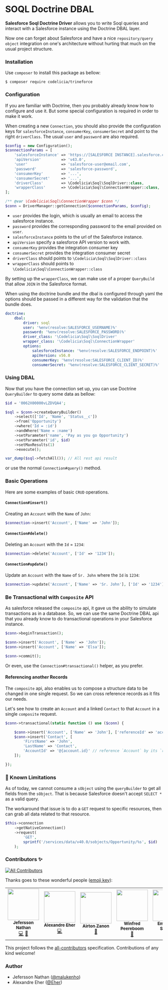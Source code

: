 SOQL Doctrine DBAL
==================

**Salesforce Soql Doctrine Driver** allows you to write Soql queries
and interact with a Salesforce instance using the Doctrine DBAL layer.

Now one can forget about Salesforce and have a nice `repository/query object`
integration on one's architecture without hurting that much on the usual
project structure.

### Installation

Use `composer` to install this package as bellow:

```shell script
$ composer require codelicia/trineforce
```

### Configuration

If you are familiar with Doctrine, then you probably already know how to
configure and use it. But some special configuration is required in order
to make it work.

When creating a new `Connection`, you should also provide the configuration
keys for `salesforceInstance`, `consumerKey`, `consumerSecret` and point to
the right `driverClass`. The usual `user` and `password` are also required.

```php
$config = new Configuration();
$connectionParams = [
    'salesforceInstance' => 'https://[SALESFORCE INSTANCE].salesforce.com',
    'apiVersion'         => 'v43.0',
    'user'               => 'salesforce-user@email.com',
    'password'           => 'salesforce-password',
    'consumerKey'        => '...',
    'consumerSecret'     => '...',
    'driverClass'        => \Codelicia\Soql\SoqlDriver::class,
    'wrapperClass'       => \Codelicia\Soql\ConnectionWrapper::class,
];

/** @var \Codelicia\Soql\ConnectionWrapper $conn */
$conn = DriverManager::getConnection($connectionParams, $config);
```

* `user` provides the login, which is usually an email to access the salesforce
  instance.
* `password` provides the corresponding password to the email provided on `user`.
* `salesforceInstance` points to the url of the Salesforce instance.
* `apiVersion` specify a salesforce API version to work with.
* `consumerKey` provides the integration consumer key
* `consumerSecret` provides the integration consumer secret
* `driverClass` should points to `\Codelicia\Soql\SoqlDriver::class`
* `wrapperClass` should points to `\Codelicia\Soql\ConnectionWrapper::class`

By setting up the `wrapperClass`, we can make use of a proper `QueryBuild` that allow
`JOIN` in the Salesforce format.

When using the doctrine bundle and the dbal is configured through yaml the options should
be passed in a different way for the validation that the bundle does.

```yaml
doctrine:
    dbal:
        driver: soql
        user: '%env(resolve:SALESFORCE_USERNAME)%'
        password: '%env(resolve:SALESFORCE_PASSWORD)%'
        driver_class: '\Codelicia\Soql\SoqlDriver'
        wrapper_class: '\Codelicia\Soql\ConnectionWrapper'
        options:
            salesforceInstance: '%env(resolve:SALESFORCE_ENDPOINT)%'
            apiVersion: v56.0
            consumerKey: '%env(resolve:SALESFORCE_CLIENT_ID)%'
            consumerSecret: '%env(resolve:SALESFORCE_CLIENT_SECRET)%'
```

### Using DBAL

Now that you have the connection set up, you can use Doctrine `QueryBuilder` to
query some data as bellow:

```php
$id = '0062X00000vLZDVQA4';

$sql = $conn->createQueryBuilder()
    ->select(['Id', 'Name', 'Status__c'])
    ->from('Opportunity')
    ->where('Id = :id')
    ->andWhere('Name = :name')
    ->setParameter('name', 'Pay as you go Opportunity')
    ->setParameter('id', $id)
    ->setMaxResults(1)
    ->execute();

var_dump($sql->fetchAll()); // All rest api result
```

or use the normal `Connection#query()` method.

### Basic Operations

Here are some examples of basic `CRUD` operations.

#### `Connection#insert()`

Creating an `Account` with the `Name` of `John`:
```php
$connection->insert('Account', ['Name' => 'John']);
```

#### `Connection#delete()`

Deleting an `Account` with the `Id` = `1234`:
```php
$connection->delete('Account', ['Id' => '1234']);
```

#### `Connection#update()`

Update an `Account` with the `Name` of `Sr. John` where the `Id` is `1234`:
```php
$connection->update('Account', ['Name' => 'Sr. John'], ['Id' => '1234']);
```

### Be Transactional with `Composite` API

As salesforce released the `composite` api, it gave us the ability
to simulate transactions as in a database. So, we can use the same
Doctrine DBAL api that you already know to do transactional operations
in your Salesforce instance.

```php
$conn->beginTransaction();

$conn->insert('Account', ['Name' => 'John']);
$conn->insert('Account', ['Name' => 'Elsa']);

$conn->commit();
```

Or even, use the `Connection#transactional()` helper, as you prefer.

#### Referencing another Records

The `composite` api, also enables us to compose a structure data to be
changed in one single request. So we can cross reference records as it
fits our needs.

Let's see how to create an `Account` and a linked `Contact` to that `Account`
in a single `composite` request.

```php
$conn->transactional(static function () use ($conn) {

    $conn->insert('Account', ['Name' => 'John'], ['referenceId' => 'account']);
    $conn->insert('Contact', [
        'FirstName' => 'John',
        'LastName' => 'Contact',
        'AccountId' => '@{account.id}' // reference `Account` by its `referenceId`
    ]);

});
```

### 🚫 Known Limitations

As of today, we cannot consume a `sObject` using the `queryBuilder` to get all fields from
the `sObject`. That is because Salesforce doesn't accept `SELECT *` as a valid query.

The workaround that issue is to do a `GET` request to specific resources, then can grab all
data related to that resource.

```php
$this->connection
    ->getNativeConnection()
    ->request(
        'GET',
        sprintf('/services/data/v40.0/sobjects/Opportunity/%s', $id)
    );
```

### Contributors ✨

<!-- ALL-CONTRIBUTORS-BADGE:START - Do not remove or modify this section -->
[![All Contributors](https://img.shields.io/badge/all_contributors-6-orange.svg?style=flat-square)](#contributors-)
<!-- ALL-CONTRIBUTORS-BADGE:END -->

Thanks goes to these wonderful people ([emoji key](https://allcontributors.org/docs/en/emoji-key)):

<!-- ALL-CONTRIBUTORS-LIST:START - Do not remove or modify this section -->
<!-- prettier-ignore-start -->
<!-- markdownlint-disable -->
<table>
  <tr>
    <td align="center"><a href="https://twitter.com/malukenho"><img src="https://avatars2.githubusercontent.com/u/3275172?v=4?s=100" width="100px;" alt=""/><br /><sub><b>Jefersson Nathan</b></sub></a><br /><a href="https://github.com/codelicia/trineforce/commits?author=malukenho" title="Code">💻</a> <a href="#maintenance-malukenho" title="Maintenance">🚧</a></td>
    <td align="center"><a href="http://eher.com.br"><img src="https://avatars0.githubusercontent.com/u/398034?v=4?s=100" width="100px;" alt=""/><br /><sub><b>Alexandre Eher</b></sub></a><br /><a href="https://github.com/codelicia/trineforce/commits?author=eher" title="Code">💻</a></td>
    <td align="center"><a href="https://airton.dev"><img src="https://avatars1.githubusercontent.com/u/6540546?v=4?s=100" width="100px;" alt=""/><br /><sub><b>Airton Zanon</b></sub></a><br /><a href="https://github.com/codelicia/trineforce/pulls?q=is%3Apr+reviewed-by%3Aairtonzanon" title="Reviewed Pull Requests">👀</a></td>
    <td align="center"><a href="https://github.com/wpeereboom"><img src="https://avatars1.githubusercontent.com/u/516326?v=4?s=100" width="100px;" alt=""/><br /><sub><b>Winfred Peereboom</b></sub></a><br /><a href="https://github.com/codelicia/trineforce/issues?q=author%3Awpeereboom" title="Bug reports">🐛</a></td>
    <td align="center"><a href="https://github.com/batusa"><img src="https://avatars3.githubusercontent.com/u/5388003?v=4?s=100" width="100px;" alt=""/><br /><sub><b>Emmerson Siqueira</b></sub></a><br /><a href="https://github.com/codelicia/trineforce/pulls?q=is%3Apr+reviewed-by%3Abatusa" title="Reviewed Pull Requests">👀</a></td>
    <td align="center"><a href="https://github.com/echevalaz"><img src="https://avatars.githubusercontent.com/u/52658226?v=4?s=100" width="100px;" alt=""/><br /><sub><b>echevalaz</b></sub></a><br /><a href="https://github.com/codelicia/trineforce/issues?q=author%3Aechevalaz" title="Bug reports">🐛</a> <a href="#ideas-echevalaz" title="Ideas, Planning, & Feedback">🤔</a></td>
  </tr>
</table>

<!-- markdownlint-restore -->
<!-- prettier-ignore-end -->

<!-- ALL-CONTRIBUTORS-LIST:END -->

This project follows the [all-contributors](https://github.com/all-contributors/all-contributors) specification. Contributions of any kind welcome!

### Author

- Jefersson Nathan ([@malukenho](http://github.com/malukenho))
- Alexandre Eher ([@Eher](http://github.com/malukenho))
